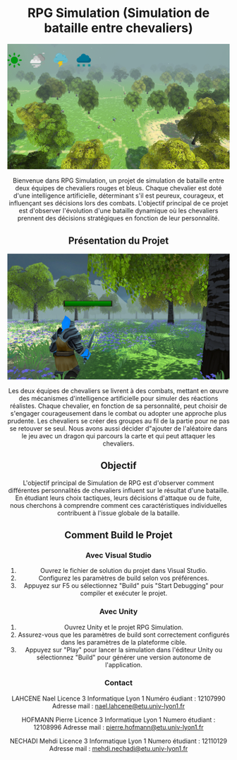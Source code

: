 <center>

# RPG Simulation (Simulation de bataille entre chevaliers)


![RPG_game](Screen/RPG_game_1.png)

Bienvenue dans RPG Simulation, un projet de simulation de bataille entre deux équipes de chevaliers rouges et bleus. Chaque chevalier est doté d'une intelligence artificielle, déterminant s'il est peureux, courageux, et influençant ses décisions lors des combats. L'objectif principal de ce projet est d'observer l'évolution d'une bataille dynamique où les chevaliers prennent des décisions stratégiques en fonction de leur personnalité.

## Présentation du Projet

![RPG_game](Screen/RPG_game.png)



Les deux équipes de chevaliers se livrent à des combats, mettant en œuvre des mécanismes d'intelligence artificielle pour simuler des réactions réalistes. Chaque chevalier, en fonction de sa personnalité, peut choisir de s'engager courageusement dans le combat ou adopter une approche plus prudente. Les chevaliers se créer des groupes au fil de la partie pour ne pas se retouver se seul.
Nous avons aussi décider d"ajouter de l'aléatoire dans le jeu avec un dragon qui parcours la carte et qui peut attaquer les chevaliers.

## Objectif

L'objectif principal de Simulation de RPG est d'observer comment différentes personnalités de chevaliers influent sur le résultat d'une bataille. En étudiant leurs choix tactiques, leurs décisions d'attaque ou de fuite, nous cherchons à comprendre comment ces caractéristiques individuelles contribuent à l'issue globale de la bataille.

## Comment Build le Projet

### Avec Visual Studio

1. Ouvrez le fichier de solution du projet dans Visual Studio.
2. Configurez les paramètres de build selon vos préférences.
3. Appuyez sur F5 ou sélectionnez "Build" puis "Start Debugging" pour compiler et exécuter le projet.

### Avec Unity

1. Ouvrez Unity et le projet RPG Simulation.
2. Assurez-vous que les paramètres de build sont correctement configurés dans les paramètres de la plateforme cible.
3. Appuyez sur "Play" pour lancer la simulation dans l'éditeur Unity ou sélectionnez "Build" pour générer une version autonome de l'application.



### Contact

LAHCENE Nael Licence 3 Informatique Lyon 1 
Numéro éudiant : 12107990
Adresse mail : nael.lahcene@etu.univ-lyon1.fr

HOFMANN Pierre Licence 3 Informatique Lyon 1 
Numero étudiant : 12108996
Adresse mail : pierre.hofmann@etu.univ-lyon1.fr

NECHADI Mehdi Licence 3 Informatique Lyon 1
Numero étudiant : 12110129
Adresse mail : mehdi.nechadi@etu.univ-lyon1.fr

</center>
